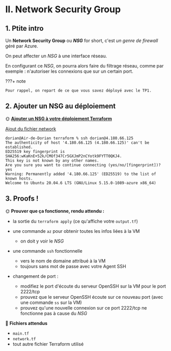# II. Network Security Group

## 1. Ptite intro

Un **Network Security Group** ou ***NSG*** for short, c'est *un genre de firewall* géré par Azure.

On peut affecter un *NSG* à une interface réseau.

En configurant ce *NSG*, on pourra alors faire du filtrage réseau, comme par exemple : n'autoriser les connexions que sur un certain port.

???+ note

    Pour rappel, on repart de ce que vous savez déployé avec le TP1.

## 2. Ajouter un NSG au déploiement

🌞 **[Ajouter un NSG à votre déploiement Terraform](https://registry.terraform.io/providers/hashicorp/azurerm/latest/docs/resources/network_security_group)**

[Ajout du fichier network](../terraform/network.tf)

```
dorian@Air-de-Dorian terraform % ssh dorian@4.180.66.125
The authenticity of host '4.180.66.125 (4.180.66.125)' can't be established.
ED25519 key fingerprint is SHA256:wKaKnE+52k/CMOf347Cr5GXJmP2nCYotk9FYTT0QKJ4.
This key is not known by any other names.
Are you sure you want to continue connecting (yes/no/[fingerprint])? yes
Warning: Permanently added '4.180.66.125' (ED25519) to the list of known hosts.
Welcome to Ubuntu 20.04.6 LTS (GNU/Linux 5.15.0-1089-azure x86_64)
```


## 3. Proofs !

🌞 **Prouver que ça fonctionne, rendu attendu :**

- la sortie du `terraform apply` (ce qu'affiche votre `output.tf`)
- une commande `az` pour obtenir toutes les infos liées à la VM

    - on doit y voir le *NSG*

- une commande `ssh` fonctionnelle 

    - vers le nom de domaine attribué à la VM
    - toujours sans mot de passe avec votre Agent SSH

- changement de port :

    - modifiez le port d'écoute du serveur OpenSSH sur la VM pour le port 2222/tcp
    - prouvez que le serveur OpenSSH écoute sur ce nouveau port (avec une commande `ss` sur la VM)
    - prouvez qu'une nouvelle connexion sur ce port 2222/tcp ne fonctionne pas à cause du *NSG*

📁 **Fichiers attendus**

- `main.tf`
- `network.tf`
- tout autre fichier Terraform utilisé